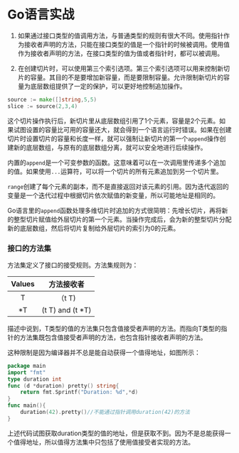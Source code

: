 # Go语言实战

1.  如果通过接口类型的值调用方法，与普通类型的规则有很大不同。使用指针作为接收者声明的方法，只能在接口类型的值是一个指针的时候被调用。使用值作为接收者声明的方法，在接口类型的值为值或者指针时，都可以被调用。

2.  在创建切片时，可以使用第三个索引选项。第三个索引选项可以用来控制新切片的容量。其目的不是要增加新容量，而是要限制容量。允许限制新切片的容量为底层数组提供了一定的保护，可以更好地控制追加操作。

~~~go
source := make([]string,5,5)
slice := source(2,3,4)
~~~

这个切片操作执行后，新切片里从底层数组引用了1个元素，容量是2个元素。如果试图设置的容量比可用的容量还大，就会得到一个语言运行时错误。如果在创建切片时设置切片的容量和长度一样，就可以强制让新切片的第一个`append`操作创建新的底层数组，与原有的底层数组分离，就可以安全地进行后续操作。

内置的`append`是一个可变参数的函数。这意味着可以在一次调用里传递多个追加的值。如果使用`...`运算符，可以将一个切片的所有元素追加到另一个切片里。

`range`创建了每个元素的副本，而不是直接返回对该元素的引用。因为迭代返回的变量是一个迭代过程中根据切片依次赋值的新变量，所以可能地址是相同的。

Go语言里的`append`函数处理多维切片时追加的方式很简明：先增长切片，再将新的整型切片赋值给外层切片的第一个元素。当操作完成后，会为新的整型切片分配新的底层数组，然后将切片复制给外层切片的索引为0的元素。

### 接口的方法集

方法集定义了接口的接受规则。方法集规则为：

| Values |    方法接收者    |
| :----: | :--------------: |
|   T    |      （t T)      |
|   *T   | (t T) and (t *T) |

描述中说到，T类型的值的方法集只包含值接受者声明的方法。而指向T类型的指针的方法集既包含值接受者声明的方法，也包含指针接收者声明的方法。

这种限制是因为编译器并不总是能自动获得一个值得地址，如图所示：

~~~go
package main
import "fmt"
type duration int
func (d *duration) pretty() string{
    return fmt.Sprintf("Duration: %d",*d)
}
func main(){
    duration(42).pretty()//不能通过指针调用duration(42)的方法
}
~~~

上述代码试图获取duration类型的值的地址，但是获取不到。因为不是总能获得一个值得地址，所以值得方法集中只包括了使用值接受者实现的方法。
